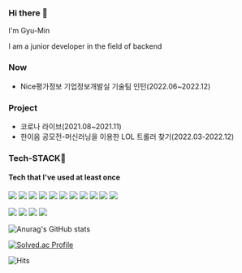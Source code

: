 ### Hi there 👋   

I'm Gyu-Min

I am a junior developer in the field of backend

### Now
- Nice평가정보 기업정보개발실 기술팀 인턴(2022.06~2022.12)

### Project
- 코로나 라이브(2021.08~2021.11)
- 한이음 공모전-머신러닝을 이용한 LOL 트롤러 찾기(2022.03-2022.12)


### Tech-STACK:muscle:
#### Tech that I've used at least once
<img src="https://img.shields.io/badge/HTML5-E34F26?style=flat-square&logo=HTML5&logoColor=white"/></a>
<img src="https://img.shields.io/badge/CSS3-1572B6?style=flat-square&logo=CSS3&logoColor=white"/></a>
<img src="https://img.shields.io/badge/JavaScript-F7DF1E?style=flat-square&logo=JavaScript&logoColor=white"/></a>
<img src="https://img.shields.io/badge/Spring-green?style=flat-square&logo=Spring&logoColor=white"/></a>
<img src="https://img.shields.io/badge/SpringBoot-green?style=flat-square&logo=Spring Boot&logoColor=white"/></a>
<img src="https://img.shields.io/badge/Java-orange?style=flat-square&logo=Java&logoColor=white"/></a>
<img src="https://img.shields.io/badge/AWS-232F3E?style=for-the-badge&logo=Amazon AWS&logoColor=white">
<img src="https://img.shields.io/badge/KafKa-231F20?style=for-the-badge&logo=Apache Kafka&logoColor=white">
<img src="https://img.shields.io/badge/Spring Security-6DB33F?style=for-the-badge&logo=Spring Security&logoColor=white">
<img src="https://img.shields.io/badge/Apache NiFi-blue?style=for-the-badge&logoColor=white">
<img src="https://img.shields.io/badge/Node.js-green?style=flat-square&logo=Node.js&logoColor=white"/></a>

<img src="https://img.shields.io/badge/React-blue?style=flat-square&logo=React&logoColor=white"/></a>
<img src="https://img.shields.io/badge/C-9cf?style=flat-square&logo=C&logoColor=white"/></a>
<img src="https://img.shields.io/badge/C++-informational?style=flat-square&logo=C%2B%2B&logoColor=white"/></a>
<img src="https://img.shields.io/badge/Mysql-blue?style=flat-square&logo=MySQL&logoColor=white"/></a>







![Anurag's GitHub stats](https://github-readme-stats.vercel.app/api?username=gyuturn&show_icons=true&theme=vue)


[![Solved.ac Profile](http://mazassumnida.wtf/api/v2/generate_badge?boj=kksy2423)](https://solved.ac/kksy2423/)



![Hits](https://hits.seeyoufarm.com/api/count/incr/badge.svg?url=https%3A%2F%2Fgithub.com%2Fgyuturn&count_bg=%2379C83D&title_bg=%23555555&icon=&icon_color=%23E7E7E7&title=hits&edge_flat=false)

	


